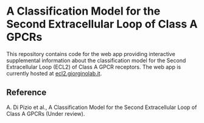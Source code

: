 # A Classification Model for the Second Extracellular Loop of Class A GPCRs 

This repository contains code for the web app providing interactive 
supplemental information about the classification model
for the Second Extracellular Loop (ECL2) of Class A GPCR receptors. The web
app is currently hosted at [ecl2.giorginolab.it](http://ecl2.giorginolab.it).

## Reference

A. Di Pizio et al., A Classification Model for the Second Extracellular Loop of Class A GPCRs (Under review).


